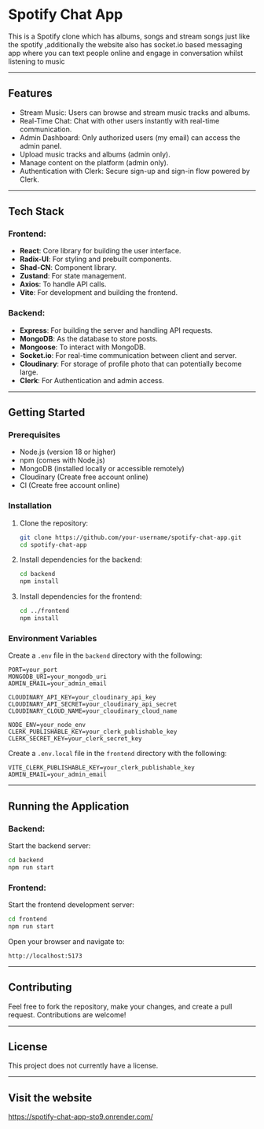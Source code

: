 # Spotify Chat App

This is a Spotify clone which has albums, songs and stream songs just like the spotify ,additionally the website also has socket.io based messaging app
where you can text people online and engage in conversation whilst listening to music

---

## Features

- Stream Music: Users can browse and stream music tracks and albums.
- Real-Time Chat: Chat with other users instantly with real-time communication.
- Admin Dashboard: Only authorized users (my email) can access the admin panel.
- Upload music tracks and albums (admin only).
- Manage content on the platform (admin only).
- Authentication with Clerk: Secure sign-up and sign-in flow powered by Clerk.
---

## Tech Stack

### Frontend:

- **React**: Core library for building the user interface.
- **Radix-UI**: For styling and prebuilt components.
- **Shad-CN**: Component library.
- **Zustand**: For state management.
- **Axios**: To handle API calls.
- **Vite**: For development and building the frontend.

### Backend:

- **Express**: For building the server and handling API requests.
- **MongoDB**: As the database to store posts.
- **Mongoose**: To interact with MongoDB.
- **Socket.io**: For real-time communication between client and server.
- **Cloudinary**: For storage of profile photo that can potentially become large.
- **Clerk**: For Authentication and admin access.

---

## Getting Started

### Prerequisites

- Node.js (version 18 or higher)
- npm (comes with Node.js)
- MongoDB (installed locally or accessible remotely)
- Cloudinary (Create free account online) 
- Cl (Create free account online) 

### Installation

1. Clone the repository:

   ```bash
   git clone https://github.com/your-username/spotify-chat-app.git
   cd spotify-chat-app
   ```

2. Install dependencies for the backend:

   ```bash
   cd backend
   npm install
   ```

3. Install dependencies for the frontend:

   ```bash
   cd ../frontend
   npm install
   ```

### Environment Variables

Create a `.env` file in the `backend` directory with the following:

```env
PORT=your_port  
MONGODB_URI=your_mongodb_uri  
ADMIN_EMAIL=your_admin_email  

CLOUDINARY_API_KEY=your_cloudinary_api_key  
CLOUDINARY_API_SECRET=your_cloudinary_api_secret  
CLOUDINARY_CLOUD_NAME=your_cloudinary_cloud_name  

NODE_ENV=your_node_env  
CLERK_PUBLISHABLE_KEY=your_clerk_publishable_key  
CLERK_SECRET_KEY=your_clerk_secret_key  

```
Create a `.env.local` file in the `frontend` directory with the following:

```env.local
VITE_CLERK_PUBLISHABLE_KEY=your_clerk_publishable_key  
ADMIN_EMAIL=your_admin_email  
```
---

## Running the Application

### Backend:

Start the backend server:

```bash
cd backend
npm run start
```

### Frontend:

Start the frontend development server:

```bash
cd frontend
npm run start
```

Open your browser and navigate to:

```
http://localhost:5173
```

---

## Contributing

Feel free to fork the repository, make your changes, and create a pull request. Contributions are welcome!

---

## License

This project does not currently have a license.

---

## Visit the website
https://spotify-chat-app-sto9.onrender.com/
